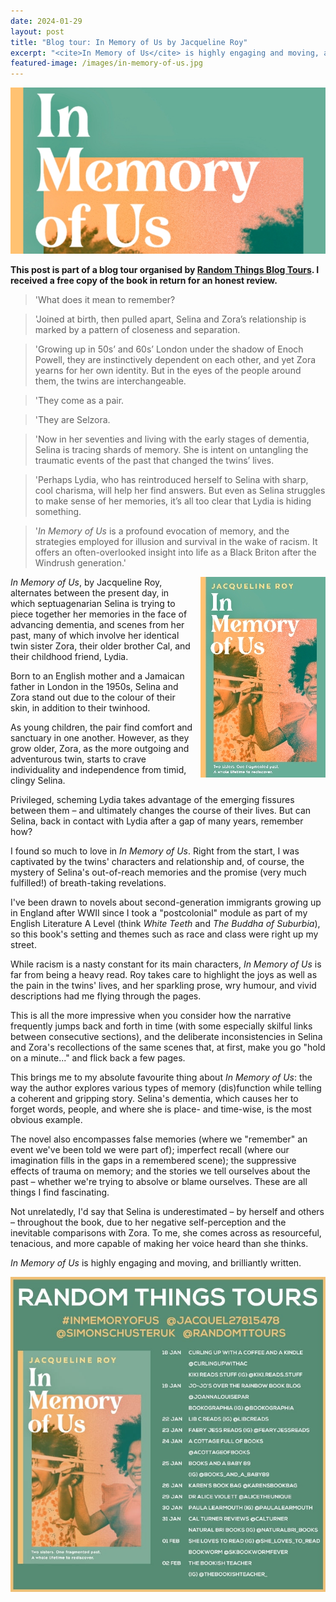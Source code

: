 ```yaml
---
date: 2024-01-29
layout: post
title: "Blog tour: In Memory of Us by Jacqueline Roy"
excerpt: "<cite>In Memory of Us</cite> is highly engaging and moving, and brilliantly written."
featured-image: /images/in-memory-of-us.jpg
---
```


![In Memory of Us](/images/in-memory-of-us.jpg)

**This post is part of a blog tour organised by [Random Things Blog Tours](http://randomthingsthroughmyletterbox.blogspot.com/p/services-to-publishers-authors-blog.html). I received a free copy of the book in return for an honest review.**

> 'What does it mean to remember?

> 'Joined at birth, then pulled apart, Selina and Zora’s relationship is
marked by a pattern of closeness and separation.

> 'Growing up in 50s’ and 60s’ London under the shadow of Enoch Powell, they are instinctively dependent on each other, and yet Zora yearns for her own identity. But in the eyes of the people around them, the twins are interchangeable.

> 'They come as a pair. 

> 'They are Selzora. 

> 'Now in her seventies and living with the early stages of dementia, Selina is tracing shards of memory. She is intent on untangling the traumatic events of the past that changed the twins’ lives.

> 'Perhaps Lydia, who has reintroduced herself to Selina with sharp, cool charisma, will help her find answers. But even as Selina struggles to make sense of her memories, it’s all too clear that Lydia is hiding something.

> '<cite>In Memory of Us</cite> is a profound evocation of memory, and the strategies employed for illusion and survival in the wake of racism. It offers an often-overlooked insight into life as a Black Briton after the Windrush generation.'

<img src="/images/in-memory-of-us-200.jpg" alt="In Memory of Us" style="float: right; margin-bottom: 10px; margin-left: 10px;">

<cite>In Memory of Us</cite>, by Jacqueline Roy, alternates between the present day, in which septuagenarian Selina is trying to piece together her memories in the face of advancing dementia, and scenes from her past, many of which involve her identical twin sister Zora, their older brother Cal, and their childhood friend, Lydia.

Born to an English mother and a Jamaican father in London in the 1950s, Selina and Zora stand out due to the colour of their skin, in addition to their twinhood.

As young children, the pair find comfort and sanctuary in one another. However, as they grow older, Zora, as the more outgoing and adventurous twin, starts to crave individuality and independence from timid, clingy Selina.

Privileged, scheming Lydia takes advantage of the emerging fissures between them &ndash; and ultimately changes the course of their lives. But can Selina, back in contact with Lydia after a gap of many years, remember how?

I found so much to love in <cite>In Memory of Us</cite>. Right from the start, I was captivated by the twins' characters and relationship and, of course, the mystery of Selina's out-of-reach memories and the promise (very much fulfilled!) of breath-taking revelations.

I've been drawn to novels about second-generation immigrants growing up in England after WWII since I took a "postcolonial" module as part of my English Literature A Level (think <cite>White Teeth</cite> and <cite>The Buddha of Suburbia</cite>), so this book's setting and themes such as race and class were right up my street.

While racism is a nasty constant for its main characters, <cite>In Memory of Us</cite> is far from being a heavy read. Roy takes care to highlight the joys as well as the pain in the twins' lives, and her sparkling prose, wry humour, and vivid descriptions had me flying through the pages.

This is all the more impressive when you consider how the narrative frequently jumps back and forth in time (with some especially skilful links between consecutive sections), and the deliberate inconsistencies in Selina and Zora's recollections of the same scenes that, at first, make you go "hold on a minute..." and flick back a few pages.

This brings me to my absolute favourite thing about <cite>In Memory of Us</cite>: the way the author explores various types of memory (dis)function while telling a coherent and gripping story. Selina's dementia, which causes her to forget words, people, and where she is place- and time-wise, is the most obvious example.

The novel also encompasses false memories (where we "remember" an event we've been told we were part of); imperfect recall (where our imagination fills in the gaps in a remembered scene); the suppressive effects of trauma on memory; and the stories we tell ourselves about the past &ndash; whether we're trying to absolve or blame ourselves. These are all things I find fascinating.

Not unrelatedly, I'd say that Selina is underestimated &ndash; by herself and others &ndash; throughout the book, due to her negative self-perception and the inevitable comparisons with Zora. To me, she comes across as resourceful, tenacious, and more capable of making her voice heard than she thinks.

<cite>In Memory of Us</cite> is highly engaging and moving, and brilliantly written.

![In Memory of Us blog tour banner](/images/in-memory-of-us-banner.jpg)